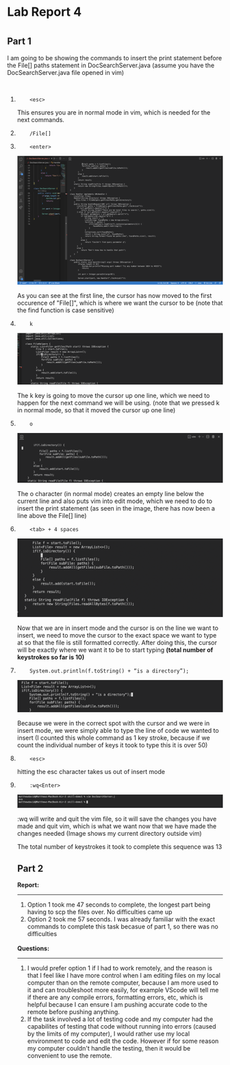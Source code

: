 <h1>Lab Report 4<h1>
<h2><strong>Part 1</strong></h2>

<p>I am going to be showing the commands to insert the print statement before the File[] paths statement in DocSearchServer.java (assume you have the DocSearchServer.java file opened in vim)</p>
<br>

<ol>
<li>   
        
        <esc>

This ensures you are in normal mode in vim, which is needed for the next commands.
<li>
        
        /File[]

<li>

        <enter>

![](finding-File[].png)

As  you can see at the first line, the cursor has now moved to the first occurence of "File[]", which is where we want the cursor to be (note that the find function is case sensitive)

<li>
        
        k 

![](k.png)

The k key is going to move the cursor up one line, which we need to happen for the next command we will be using. (note that we pressed k in normal mode, so that it moved the cursor up one line)

<li>

        o
![](o.png)

The o character (in normal mode) creates an empty line below the current line and also puts vim into edit mode, which we need to do to insert the print statement (as seen in the image, there has now been a line above the File[] line)

<li>
        
        <tab> + 4 spaces 
![](tab.png)
    
Now that we are in insert mode and the cursor is on the line we want to insert, we need to move the cursor to the exact space we want to type at so that the file is still formatted correctly. After doing this, the cursor will be exactly where we want it to be to start typing <b>(total number of keystrokes so far is 10)</b>

<li>

        System.out.println(f.toString() + “is a directory”);
![](print.png)

Because we were in the correct spot with the cursor and we were in insert mode, we were simply able to type the line of code we wanted to insert (I counted this whole command as 1 key stroke, because if we count the individual number of keys it took to type this it is over 50)

<li>
       
        <esc>
hitting the esc character takes us out of insert mode

<li>

        :wq<Enter>
![](wq.png)

:wq will write and quit the vim file, so it will save the changes you have made and quit vim, which is what we want now that we have made the changes needed (Image shows my current directory outside vim)

The total number of keystrokes it took to complete this sequence was 13
<br>
<h2><strong>Part 2</strong></h2>

<strong>Report: </strong>

---
1. Option 1 took me 47 seconds to complete, the longest part being having to scp the files over. No difficulties came up
2. Option 2 took me 57 seconds. I was already familiar with the exact commands to complete this task becasue of part 1, so there was no difficulties

<br>
<strong>Questions: </strong>

---
1. I would prefer option 1 if I had to work remotely, and the reason is that I feel like I have more control when I am editing files on my local computer than on the remote computer, because I am more used to it and can troubleshoot more easily, for example VScode will tell me if there are any compile errors, formatting errors, etc, which is helpful because I can ensure I am pushing accurate code to the remote before pushing anything.
2. If the task involved a lot of testing code and my computer had the capabilites of testing that code without running into errors (caused by the limits of my computer), I would rather use my local environment to code and edit the code. However if for some reason my computer couldn't handle the testing, then it would be convenient to use the remote.
 

